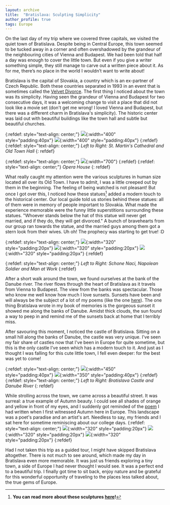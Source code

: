 ```yaml
---
layout: archive
title:  "Bratislava: Sculpting Simplicity"
author_profile: true
tags: Europe
---
```

On the last day of my trip where we covered three capitals, we visited the quiet town of Bratislava. Despite being in Central Europe, this town seemed to be tucked away in a corner and often overshadowed by the grandeur of the neighbouring cities of Vienna and Budapest. We had been told that half a day was enough to cover the little town. But even if you give a writer something simple, they still manage to carve out a written piece about it. As for me, there’s no place in the world I wouldn’t want to write about!


Bratislava is the capital of Slovakia, a country which is an ex-partner of Czech Republic. Both these countries separated in 1993 in an event that is sometimes called the [Velvet Divorce](https://en.wikipedia.org/wiki/Dissolution_of_Czechoslovakia). The first thing I noticed about the town was its simplicity. Having seen the grandeur of Vienna and Budapest for two consecutive days, it was a welcoming change to visit a place that did not look like a movie set (don't get me wrong! I loved Vienna and Budapest, but there was a different charm in Bratislava's simplicity). The historic center was laid out with beautiful buildings like the town hall and subtle but beautiful churches. 

{:refdef: style="text-align: center;"}
![](/images/Bratislava5.jpg){:width="400" style="padding:40px"} 
![](/images/Bratislava6.jpg){:width="400" style="padding:40px"} 
{:refdef}
{:refdef: style="text-align: center;"}
*Left to Right: St. Martin's Cathedral and Old Town Hall*
{: refdef}

{:refdef: style="text-align: center;"}
![](/images/Bratislava4.jpg){:width="700"}
{:refdef}
{:refdef: style="text-align: center;"}
*Opera House*
{: refdef}

What really caught my attention were the various sculptures in human size located all over its Old Town. I have to admit, I was a little creeped out by them in the beginning. The feeling of being watched is not pleasant! But once I got over this, I noticed how these statues[^1] added a modern touch to the historical center. Our local guide told us stories behind these statues: all of them were in memory of people important to Slovakia. What made the experience memorable were the funny little superstitions surrounding these statues. "Whoever stands below the hat of this statue will never get married, and if they do, they will get divorced." A bunch of bravehearts from our group ran towards the statue, and the married guys among them got a stern look from their wives. Uh oh! The prophecy was starting to get true! :D

{:refdef: style="text-align: center;"}
![](/images/Bratislava1.jpg){:width="320" style="padding:20px"} 
![](/images/Bratislava2.jpg){:width="320" style="padding:20px"} 
![](/images/Bratislava3.jpg){:width="320" style="padding:20px"} 
{:refdef} 

{:refdef: style="text-align: center;"}
*Left to Right: Schone Naci, Napolean Soldier and Man at Work*
{:refdef} 

After a short walk around the town, we found ourselves at the bank of the Danube river. The river flows through the heart of Bratislava as it travels from Vienna to Budapest. The view from the banks was spectacular. Those who know me well know how much I love sunsets. Sunsets have been and will always be the subject of a lot of my poems (like the one [here](https://allpoetry.com/poem/14030763-The-Lost-Sunsets-by-Mugdhak)). The one thing Bratislava wrote in my book of memories is the gorgeous sunset it showed me along the banks of Danube. Amidst thick clouds, the sun found a way to peep in and remind me of the sunsets back at home that I terribly miss. 

After savouring this moment, I noticed the castle of Bratislava. Sitting on a small hill along the banks of Danube, the castle was very unique. I've seen my fair share of castles now that I've been in Europe for quite sometime, but this is the only castle I've seen which has a modern touch to it. And just as I thought I was falling for this cute little town, I fell even deeper: for the best was yet to come!

{:refdef: style="text-align: center;"}
![](/images/Bratislava7.jpg){:width="450" style="padding:40px"} 
![](/images/Bratislava8.jpg){:width="350" style="padding:40px"} 
{:refdef}
{:refdef: style="text-align: center;"}
*Left to Right: Bratislava Castle and Danube River*
{: refdef}

While strolling across the town, we came across a beautiful street. It was surreal: a true example of Autumn beauty. I could see all shades of orange and yellow in front of my eyes, and I suddenly got reminded of the [poem](https://allpoetry.com/poem/14783571-Harvest-by-Mugdhak) I had written when I first witnessed Autumn here in Europe. This landscape was a poet's paradise and an artist's art. Needless to say, my friends and I sat here for sometime reminiscing about our college days. 
{:refdef: style="text-align: center;"}
![](/images/Bratislava9.jpg){:width="320" style="padding:20px"} 
![](/images/Bratislava10.jpg){:width="320" style="padding:20px"} 
![](/images/Bratislava11.jpg){:width="320" style="padding:20px"} 
{:refdef} 

Had I not taken this trip as a guided tour, I might have skipped Bratislava altogether. There is not much to see around, which made my day in Bratislava even more memorable. It was just us friends exploring a tiny town, a side of Europe I had never thought I would see. It was a perfect end to a beautiful trip. I finally got time to sit back, enjoy nature and be grateful for this wonderful opportunity of traveling to the places less talked about, the true gems of Europe.

[^1]: **You can read more about these sculptures [here](https://www.welcometobratislava.eu/bratislava-statues/)!**